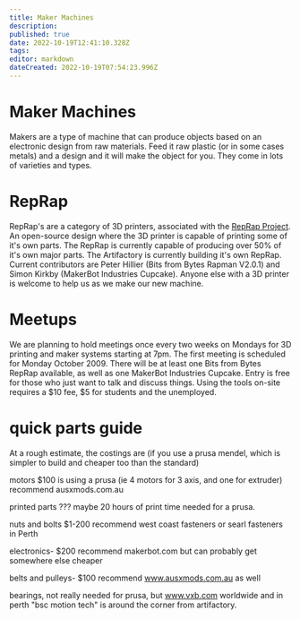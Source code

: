 ```yaml
---
title: Maker Machines
description: 
published: true
date: 2022-10-19T12:41:10.328Z
tags: 
editor: markdown
dateCreated: 2022-10-19T07:54:23.996Z
---
```


# Maker Machines

Makers are a type of machine that can produce objects based on an electronic design from raw materials. Feed it raw plastic (or in some cases metals) and a design and it will make the object for you. They come in lots of varieties and types.

# RepRap

RepRap's are a category of 3D printers, associated with the [RepRap Project](http://reprap.org). An open-source design where the 3D printer is capable of printing some of it's own parts. The RepRap is currently capable of producing over 50% of it's own major parts. The Artifactory is currently building it's own RepRap. Current contributors are Peter Hillier (Bits from Bytes Rapman V2.0.1) and Simon Kirkby (MakerBot Industries Cupcake). Anyone else with a 3D printer is welcome to help us as we make our new machine.

# Meetups

We are planning to hold meetings once every two weeks on Mondays for 3D printing and maker systems starting at 7pm. The first meeting is scheduled for Monday October 2009. There will be at least one Bits from Bytes RepRap available, as well as one MakerBot Industries Cupcake. Entry is free for those who just want to talk and discuss things. Using the tools on-site requires a \$10 fee, \$5 for students and the unemployed.

# quick parts guide

At a rough estimate, the costings are (if you use a prusa mendel, which is simpler to build and cheaper too than the standard)

motors \$100 is using a prusa (ie 4 motors for 3 axis, and one for extruder) recommend ausxmods.com.au

printed parts ??? maybe 20 hours of print time needed for a prusa.

nuts and bolts \$1-200 recommend west coast fasteners or searl fasteners in Perth

electronics- \$200 recommend makerbot.com but can probably get somewhere else cheaper

belts and pulleys- \$100 recommend www.ausxmods.com.au as well

bearings, not really needed for prusa, but www.vxb.com worldwide and in perth "bsc motion tech" is around the corner from artifactory.
